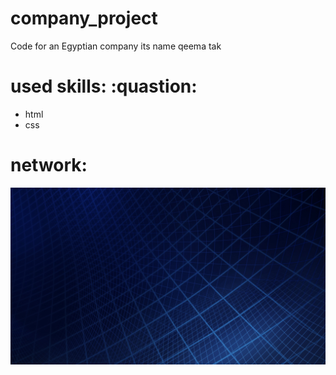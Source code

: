 # company_project
Code for an Egyptian company its name qeema tak
# used skills: :quastion:
* html
* css
# network:
![](img/image5.png)
